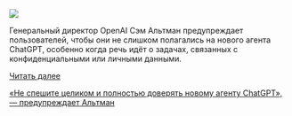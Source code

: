 <!--2025-07-19 08:55:00-->
<div class="yb">
  <div class="rss habr"><img src="https://habrastorage.org/getpro/habr/upload_files/22b/962/16e/22b96216ed79a172d46b820d5ee7567d.png" /><p>Генеральный директор OpenAI Сэм Альтман предупреждает пользователей, чтобы они не слишком полагались на нового агента ChatGPT, особенно когда речь идёт о задачах, связанных с конфиденциальными или личными данными.</p> <a href="https://habr.com/ru/articles/929138/#habracut">Читать далее</a> <p class="titl"><a href="https://habr.com/ru/companies/bothub/news/929138/?utm_source=habrahabr&utm_medium=rss&utm_campaign=929138">«Не спешите целиком и полностью доверять новому агенту ChatGPT», — предупреждает Альтман</a></p></div>
</div>
